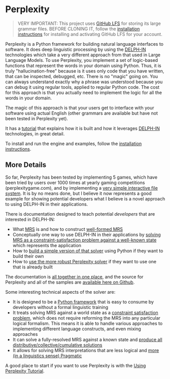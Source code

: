 # Perplexity
> VERY IMPORTANT: This project uses [GitHub LFS](https://docs.github.com/en/repositories/working-with-files/managing-large-files/about-git-large-file-storage) for storing its large grammar files. BEFORE CLONING IT, follow the [installation instructions](https://blog.inductorsoftware.com/Perplexity/home/pxHowTo/pxHowTo012Install/) for installing and activating GitHub LFS for your account.

Perplexity is a Python framework for building natural language interfaces to software. It does deep linguistic processing by using the [DELPH-IN](https://delph-in.github.io/docs/home/Home/) technologies which take a very different approach from that used in Large Language Models. To use Perplexity, you implement a set of logic-based functions that represent the words in your domain using Python. Thus, it is truly "hallucination-free" because is it uses only code that you have written, that can be inspected, debugged, etc. There is no "magic" going on. You can always understand exactly why a phrase was understood because you can debug it using regular tools, applied to regular Python code. The cost for this approach is that you actually need to implement the logic for all the words in your domain.

The magic of this approach is that your users get to interface with your software using actual English (other grammars are available but have not been tested in Perplexity yet).

It has a [tutorial](https://blog.inductorsoftware.com/Perplexity/) that explains how it is built and how it leverages [DELPH-IN](https://delph-in.github.io/docs/) technologies, in great detail.

To install and run the engine and examples, follow the [installation instructions](https://blog.inductorsoftware.com/Perplexity/home/pxHowTo/pxHowTo012Install/).

## More Details
So far, Perplexity has been tested by implementing 5 games, which have been tried by users over 1000 times at yearly gaming competitions (perplexitygame.com), and by implementing a [very simple interactive file system](https://github.com/EricZinda/Perplexity/tree/3b0b65031b7f9396fa940bca0862749fdd1fc699/samples/file_system_example). It is by no means done, but I believe it now represents a good example for showing potential developers what I believe is a novel approach to using DELPH-IN in their applications.

There is documentation designed to teach potential *developers* that are interested in DELPH-IN:
- What [MRS](https://blog.inductorsoftware.com/Perplexity/home/mrscon/devhowto0010MRS/) is and how to construct [well-formed MRS](https://blog.inductorsoftware.com/Perplexity/home/mrscon/devhowto0020WellFormedTree/) 
- Conceptually one way to use DELPH-IN in their applications by [solving MRS as a constraint-satisfaction problem against a well-known state](https://blog.inductorsoftware.com/Perplexity/home/devcon/devcon0000Overview/) which represents the application
- How to [build a simple version of that solver](https://blog.inductorsoftware.com/Perplexity/home/pxint/pxint0000Overview/) using Python if they want to build their own
- How to [use the more robust Perplexity solver](https://blog.inductorsoftware.com/Perplexity/home/pxhowto/pxHowTo010Overview/)  if they want to use one that is already built

The documentation is [all together in one place](https://blog.inductorsoftware.com/Perplexity/home/devOverview/), and the source for Perplexity and all of the samples are [available here on Github]().



Some interesting technical aspects of the solver are:

- It is designed to be a [Python framework](https://blog.inductorsoftware.com/Perplexity/home/pxhowto/pxHowTo010Overview/) that is easy to consume by developers without a formal linguistic training
- It treats solving MRS against a world state as a [constraint satisfaction problem](https://blog.inductorsoftware.com/Perplexity/home/devcon/devcon0010MRSSolver/), which does not require reforming the MRS into any particular logical formalism. This means it is able to handle various approaches to implementing different language constructs, and even mixing approaches
- It can solve a fully-resolved MRS against a known state and [produce all distributive/collective/cumulative solutions](https://blog.inductorsoftware.com/Perplexity/home/devcon/devcon0030MRSSolverSolutionGroups/) 
- It allows for solving MRS interpretations that are less logical and [more (in a linguistics sense) Pragmatic](https://blog.inductorsoftware.com/Perplexity/home/pxhowto/pxHowTo100NonlogicalMeaning/)

A good place to start if you want to use Perplexity is with the [Using Perplexity Tutorial](https://blog.inductorsoftware.com/Perplexity/home/pxhowto/pxHowTo010Overview/).